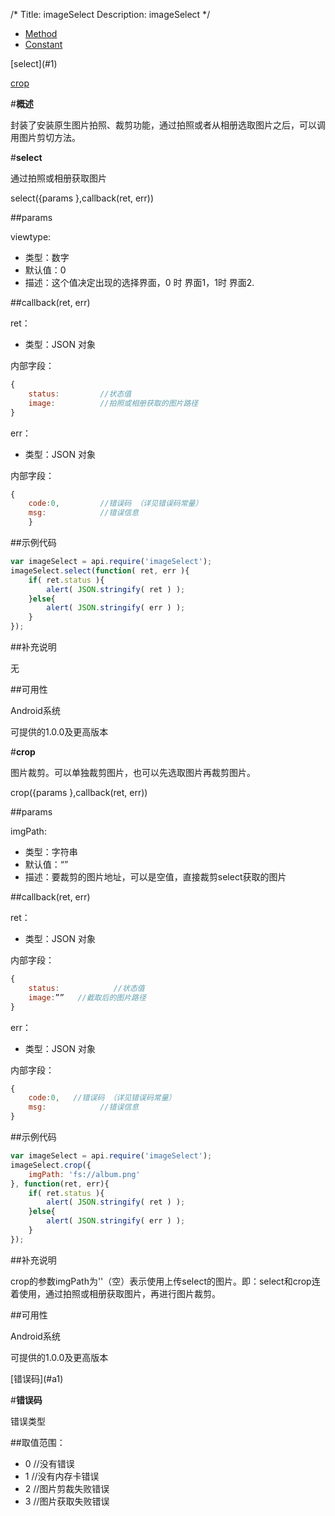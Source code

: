 /*
Title: imageSelect
Description: imageSelect
*/

<ul id="tab" class="clearfix">
	<li class="active"><a href="#method-content">Method</a></li>
    <li><a href="#const-content">Constant</a></li>
</ul>
<div id="method-content">

<div class="outline">
[select](#1)

[crop](#2)
</div>

#**概述**

封装了安装原生图片拍照、裁剪功能，通过拍照或者从相册选取图片之后，可以调用图片剪切方法。

#**select**<div id="1"></div>

通过拍照或相册获取图片

select({params },callback(ret, err))

##params

viewtype:

- 类型：数字
- 默认值：0
- 描述：这个值决定出现的选择界面，0 时 界面1，1时 界面2.

##callback(ret, err)

ret：

- 类型：JSON 对象

内部字段：

```js
{
	status:			//状态值
    image:          //拍照或相册获取的图片路径
}
```

err：

- 类型：JSON 对象

内部字段：

```js
{
	code:0,	  		//错误码 （详见错误码常量）
    msg:            //错误信息
    }
```

##示例代码

```js
var imageSelect = api.require('imageSelect');
imageSelect.select(function( ret, err ){		
	if( ret.status ){
		alert( JSON.stringify( ret ) );
	}else{
		alert( JSON.stringify( err ) );
	}
});
```

##补充说明

无

##可用性

Android系统

可提供的1.0.0及更高版本


#**crop**<div id="2"></div>

图片裁剪。可以单独裁剪图片，也可以先选取图片再裁剪图片。

crop({params },callback(ret, err))

##params

imgPath:

- 类型：字符串
- 默认值：“”
- 描述：要裁剪的图片地址，可以是空值，直接裁剪select获取的图片


##callback(ret, err)

ret：

- 类型：JSON 对象

内部字段：

```js
{
	status:            //状态值
    image:””   //截取后的图片路径
}
```

err：

- 类型：JSON 对象

内部字段：

```js
{
    code:0,	  //错误码 （详见错误码常量）
	msg:            //错误信息
}
```

##示例代码

```js
var imageSelect = api.require('imageSelect');
imageSelect.crop({
	imgPath: 'fs://album.png'
}, function(ret, err){		
	if( ret.status ){
		alert( JSON.stringify( ret ) );
	}else{
		alert( JSON.stringify( err ) );
	}
});
```


##补充说明

crop的参数imgPath为''（空）表示使用上传select的图片。即：select和crop连着使用，通过拍照或相册获取图片，再进行图片裁剪。

##可用性

Android系统

可提供的1.0.0及更高版本

<div id="const-content">

<div class="outline">
[错误码](#a1)
</div>

#**错误码**<div id="a1"></div>

错误类型

##取值范围：

- 0	//没有错误
- 1	//没有内存卡错误
- 2	//图片剪裁失败错误
- 3	//图片获取失败错误